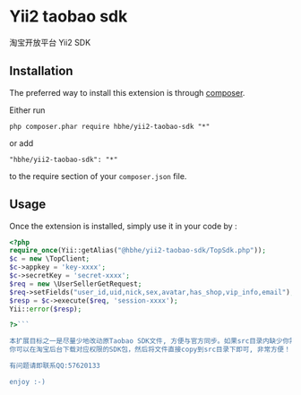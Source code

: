 Yii2 taobao sdk 
===============
淘宝开放平台 Yii2 SDK

Installation
------------

The preferred way to install this extension is through [composer](http://getcomposer.org/download/).

Either run

```
php composer.phar require hbhe/yii2-taobao-sdk "*"
```

or add

```
"hbhe/yii2-taobao-sdk": "*"
```

to the require section of your `composer.json` file.


Usage
-----

Once the extension is installed, simply use it in your code by  :

```php
<?php
require_once(Yii::getAlias("@hbhe/yii2-taobao-sdk/TopSdk.php"));
$c = new \TopClient;
$c->appkey = 'key-xxxx';
$c->secretKey = 'secret-xxxx';
$req = new \UserSellerGetRequest;
$req->setFields("user_id,uid,nick,sex,avatar,has_shop,vip_info,email");
$resp = $c->execute($req, 'session-xxxx');
Yii::error($resp);

?>```

本扩展目标之一是尽量少地改动原Taobao SDK文件, 方便与官方同步。如果src目录内缺少你需要的接口文件，
你可以在淘宝后台下载对应权限的SDK包，然后将文件直接copy到src目录下即可, 非常方便！

有问题请即联系QQ:57620133

enjoy :-)

